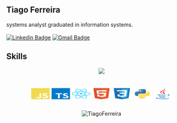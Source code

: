 
## Tiago Ferreira

systems analyst graduated in information systems. </br></br>
[![Linkedin Badge](https://img.shields.io/badge/-Tiago%20Ferreira-1c9133?style=flat-square&logo=Linkedin&logoColor=white&link=https://www.linkedin.com/in/tiago-ferreira-b58a7392)](https://www.linkedin.com/in/tiago-ferreira-b58a7392) 
[![Gmail Badge](https://img.shields.io/badge/-tiagoferreira.mrc@gmail.com-1c9133?style=flat-square&logo=Gmail&logoColor=white&link=mailto:tiagoferreira.mrc@gmail.com)](mailto:tiagoferreira.mrc@gmail.com)

## Skills 

<div align="center" height="180em" width="400em">
  <img src="https://github-readme-stats.vercel.app/api?username=T14g0Ferreira&show_icons=true&theme=dark&include_all_commits=true&count_private=true"/>
</div>
 
<div align="center"><br>
 <div style="display: inline_block"><br>
  <img align="center" alt="Tiago-Js" height="30" width="50" src="https://raw.githubusercontent.com/devicons/devicon/master/icons/javascript/javascript-plain.svg">
  <img align="center" alt="Tiago-Ts" height="30" width="50" src="https://raw.githubusercontent.com/devicons/devicon/master/icons/typescript/typescript-plain.svg">
  <img align="center" alt="Tiago-React" height="30" width="50" src="https://raw.githubusercontent.com/devicons/devicon/master/icons/react/react-original.svg">
  <img align="center" alt="Tiago-HTML" height="30" width="50" src="https://raw.githubusercontent.com/devicons/devicon/master/icons/html5/html5-original.svg">
  <img align="center" alt="Tiago-CSS" height="30" width="50" src="https://raw.githubusercontent.com/devicons/devicon/master/icons/css3/css3-original.svg">
  <img align="center" alt="Tiago-Python" height="30" width="50" src="https://raw.githubusercontent.com/devicons/devicon/master/icons/python/python-original.svg">
  <img align="center" alt="Tiago-Java" height="30" width="50" src="https://raw.githubusercontent.com/devicons/devicon/master/icons/java/java-original.svg">
 </div>
</div> 

##
<div align="center">
  <img src="https://komarev.com/ghpvc/?username=T14g0Ferreira&color=1c9133" alt="TiagoFerreira" /> 
</div>
